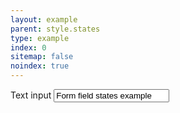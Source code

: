 ```yaml
---
layout: example
parent: style.states
type: example
index: 0
sitemap: false
noindex: true
---
```

<div class="ds_field-group">
<label class="ds_label" for="text-input">Text input</label>
<input id="text-input" type="text" value="Form field states example" class="ds_input" />
</div>
